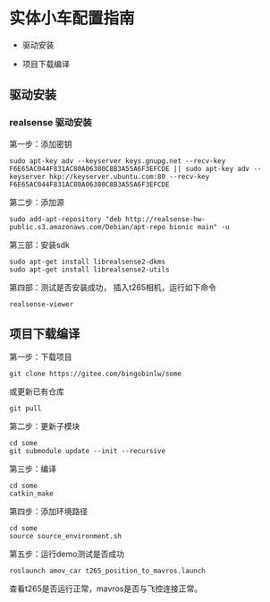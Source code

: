  # **实体小车配置指南**

- 驱动安装

- 项目下载编译

## 驱动安装

### realsense 驱动安装

第一步：添加密钥

```
sudo apt-key adv --keyserver keys.gnupg.net --recv-key F6E65AC044F831AC80A06380C8B3A55A6F3EFCDE || sudo apt-key adv --keyserver hkp://keyserver.ubuntu.com:80 --recv-key F6E65AC044F831AC80A06380C8B3A55A6F3EFCDE
```
第二步：添加源
```
sudo add-apt-repository "deb http://realsense-hw-public.s3.amazonaws.com/Debian/apt-repo bionic main" -u
```
第三部：安装sdk
```
sudo apt-get install librealsense2-dkms  
sudo apt-get install librealsense2-utils
```
第四部：测试是否安装成功， 插入t265相机，运行如下命令

```
realsense-viewer
```

## 项目下载编译

第一步：下载项目

```
git clone https://gitee.com/bingobinlw/some
```

或更新已有仓库

```
git pull
```

第二步：更新子模块

```
cd some
git submodule update --init --recursive
```

第三步：编译

```
cd some
catkin_make
```

第四步：添加环境路径

```
cd some
source source_environment.sh
```

第五步：运行demo测试是否成功

```
roslaunch amov_car t265_position_to_mavros.launch
```

查看t265是否运行正常，mavros是否与飞控连接正常。